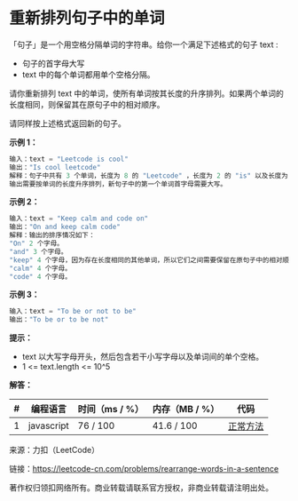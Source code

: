 # 重新排列句子中的单词

「句子」是一个用空格分隔单词的字符串。给你一个满足下述格式的句子 text :

- 句子的首字母大写
- text 中的每个单词都用单个空格分隔。

请你重新排列 text 中的单词，使所有单词按其长度的升序排列。如果两个单词的长度相同，则保留其在原句子中的相对顺序。

请同样按上述格式返回新的句子。

**示例 1：**

``` javascript
输入：text = "Leetcode is cool"
输出："Is cool leetcode"
解释：句子中共有 3 个单词，长度为 8 的 "Leetcode" ，长度为 2 的 "is" 以及长度为 4 的 "cool" 。
输出需要按单词的长度升序排列，新句子中的第一个单词首字母需要大写。
```

**示例 2：**

``` javascript
输入：text = "Keep calm and code on"
输出："On and keep calm code"
解释：输出的排序情况如下：
"On" 2 个字母。
"and" 3 个字母。
"keep" 4 个字母，因为存在长度相同的其他单词，所以它们之间需要保留在原句子中的相对顺序。
"calm" 4 个字母。
"code" 4 个字母。
```

**示例 3：**

``` javascript
输入：text = "To be or not to be"
输出："To be or to be not"
```

**提示：**

- text 以大写字母开头，然后包含若干小写字母以及单词间的单个空格。
- 1 <= text.length <= 10^5

**解答：**

**#**|**编程语言**|**时间（ms / %）**|**内存（MB / %）**|**代码**
--|--|--|--|--
1|javascript|76 / 100|41.6 / 100|[正常方法](./javascript/ac_v1.js)

来源：力扣（LeetCode）

链接：https://leetcode-cn.com/problems/rearrange-words-in-a-sentence

著作权归领扣网络所有。商业转载请联系官方授权，非商业转载请注明出处。
